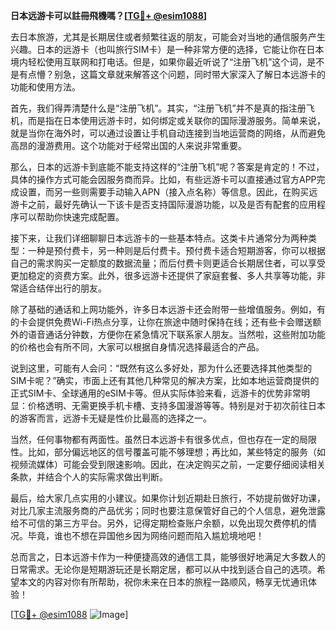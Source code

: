 **日本远游卡可以註冊飛機嗎？[[TG💪+ @esim1088](https://t.me/s/esim1088)]**

去日本旅游，尤其是长期居住或者频繁往返的朋友，可能会对当地的通信服务产生兴趣。日本的远游卡（也叫旅行SIM卡）是一种非常方便的选择，它能让你在日本境内轻松使用互联网和打电话。但是，如果你最近听说了“注册飞机”这个词，是不是有点懵？别急，这篇文章就来解答这个问题，同时带大家深入了解日本远游卡的功能和使用方法。

首先，我们得弄清楚什么是“注册飞机”。其实，“注册飞机”并不是真的指注册飞机，而是指在日本使用远游卡时，如何绑定或关联你的国际漫游服务。简单来说，就是当你在海外时，可以通过设置让手机自动连接到当地运营商的网络，从而避免高昂的漫游费用。这个功能对于经常出国的人来说非常重要。

那么，日本的远游卡到底能不能支持这样的“注册飞机”呢？答案是肯定的！不过，具体的操作方式可能会因服务商而异。比如，有些远游卡可以直接通过官方APP完成设置，而另一些则需要手动输入APN（接入点名称）等信息。因此，在购买远游卡之前，最好先确认一下该卡是否支持国际漫游功能，以及是否有配套的应用程序可以帮助你快速完成配置。

接下来，让我们详细聊聊日本远游卡的一些基本特点。这类卡片通常分为两种类型：一种是预付费卡，另一种则是后付费卡。预付费卡适合短期游客，你可以根据自己的需求购买一定额度的数据流量；而后付费卡则更适合长期居住者，可以享受更加稳定的资费方案。此外，很多远游卡还提供了家庭套餐、多人共享等功能，非常适合结伴出行的朋友。

除了基础的通话和上网功能外，许多日本远游卡还会附带一些增值服务。例如，有的卡会提供免费Wi-Fi热点分享，让你在旅途中随时保持在线；还有些卡会赠送额外的语音通话分钟数，方便你在紧急情况下联系家人朋友。当然啦，这些附加功能的价格也会有所不同，大家可以根据自身情况选择最适合的产品。

说到这里，可能有人会问：“既然有这么多好处，那为什么还要选择其他类型的SIM卡呢？”确实，市面上还有其他几种常见的解决方案，比如本地运营商提供的正式SIM卡、全球通用的eSIM卡等。但从实际体验来看，远游卡的优势非常明显：价格透明、无需更换手机卡槽、支持多国漫游等等。特别是对于初次前往日本的游客而言，远游卡无疑是性价比最高的选择之一。

当然，任何事物都有两面性。虽然日本远游卡有很多优点，但也存在一定的局限性。比如，部分偏远地区的信号覆盖可能不够理想；再比如，某些特定的服务（如视频流媒体）可能会受到限速影响。因此，在决定购买之前，一定要仔细阅读相关条款，并结合个人的实际需求做出判断。

最后，给大家几点实用的小建议。如果你计划近期赴日旅行，不妨提前做好功课，对比几家主流服务商的产品优劣；同时也要注意保管好自己的个人信息，避免泄露给不可信的第三方平台。另外，记得定期检查账户余额，以免出现欠费停机的情况。毕竟，谁也不想在异国他乡因为网络问题而陷入尴尬境地吧！

总而言之，日本远游卡作为一种便捷高效的通信工具，能够很好地满足大多数人的日常需求。无论你是短期游玩还是长期定居，都可以从中找到适合自己的选项。希望本文的内容对你有所帮助，祝你未来在日本的旅程一路顺风，畅享无忧通讯体验！

[[TG💪+ @esim1088](https://t.me/s/esim1088) ![Image](https://i.postimg.cc/4NQfJmqS/Snipaste-2025-05-13-00-14-12.png)]